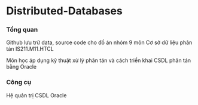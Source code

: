 # Distributed-Databases
### Tổng quan
Github lưu trữ data, source code cho đồ án nhóm 9 môn Cơ sở dữ liệu phân tán IS211.M11.HTCL

Môn học áp dụng kỹ thuật xử lý phân tán và cách triển khai CSDL phân tán bằng Oracle

### Công cụ
Hệ quản trị CSDL Oracle
